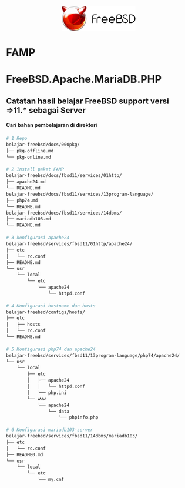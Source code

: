 <p align="center">
<img src="/assets/images/logo.png" alt="Logo" style="width:200px;"/>
<h1>FAMP</h1>
<h1>FreeBSD.Apache.MariaDB.PHP</h1>
</p>

## Catatan hasil belajar FreeBSD support versi =>11.* sebagai Server

#### Cari bahan pembelajaran di direktori
```sh
# 1 Repo
belajar-freebsd/docs/000pkg/
├── pkg-offline.md
└── pkg-online.md

# 2 Install paket FAMP
belajar-freebsd/docs/fbsd11/services/01http/
├── apache24.md
└── README.md
belajar-freebsd/docs/fbsd11/services/13program-language/
├── php74.md
└── README.md
belajar-freebsd/docs/fbsd11/services/14dbms/
├── mariadb103.md
└── README.md

# 3 konfigurasi apache24
belajar-freebsd/services/fbsd11/01http/apache24/
├── etc
│   └── rc.conf
├── README.md
└── usr
    └── local
        └── etc
            └── apache24
                └── httpd.conf

# 4 Konfigurasi hostname dan hosts
belajar-freebsd/configs/hosts/
├── etc
│   ├── hosts
│   └── rc.conf
└── README.md

# 5 Konfigurasi php74 dan apache24
belajar-freebsd/services/fbsd11/13program-language/php74/apache24/
└── usr
    └── local
        ├── etc
        │   ├── apache24
        │   │   └── httpd.conf
        │   └── php.ini
        └── www
            └── apache24
                └── data
                    └── phpinfo.php

# 6 Konfigurasi mariadb103-server
belajar-freebsd/services/fbsd11/14dbms/mariadb103/
├── etc
│   └── rc.conf
├── README0.md
└── usr
    └── local
        └── etc
            └── my.cnf

```
